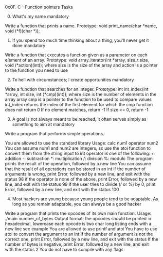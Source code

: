 0x0F. C - Function pointers
Tasks

0. What's my name
mandatory

Write a function that prints a name.
Prototype: void print_name(char *name, void (*f)(char *));


1. If you spend too much time thinking about a thing, you'll never get it done
mandatory

Write a function that executes a function given as a parameter on each element of an array.
Prototype: void array_iterator(int *array, size_t size, void (*action)(int));
where size is the size of the array
and action is a pointer to the function you need to use


2. To hell with circumstances; I create opportunities
mandatory

Write a function that searches for an integer.
Prototype: int int_index(int *array, int size, int (*cmp)(int));
where size is the number of elements in the array array
cmp is a pointer to the function to be used to compare values
int_index returns the index of the first element for which the cmp function does not return 0
If no element matches, return -1
If size <= 0, return -1


3. A goal is not always meant to be reached, it often serves simply as something
to aim at mandatory

Write a program that performs simple operations.

You are allowed to use the standard library
Usage: calc num1 operator num2
You can assume num1 and num2 are integers, so use the atoi
 function to convert them from the string input to int
operator is one of the following:
+: addition
-: subtraction
*: multiplication
/: division
%: modulo
The program prints the result of the operation, followed by a new line
You can assume that the result of all operations can be stored in an int
if the number of arguments is wrong, print Error, followed by a new line,
and exit with the status 98
if the operator is none of the above, print Error, followed by a new line,
and exit with the status 99
if the user tries to divide (/ or %) by 0, print Error, followed by a new line,
and exit with the status 100

4. Most hackers are young because young people tend to be adaptable.
As long as you remain adaptable, you can always be a good hacker

Write a program that prints the opcodes of its own main function.
Usage: ./main number_of_bytes
Output format:
the opcodes should be printed in hexadecimal, lowercase
each opcode is two char long
listing ends with a new line
see example
You are allowed to use printf and atoi
You have to use atoi to convert the argument to an int
If the number of argument is not the correct one, print Error,
 followed by a new line, and exit with the status
If the number of bytes is negative, print Error,
followed by a new line, and exit with the status 2
You do not have to compile with any flags

